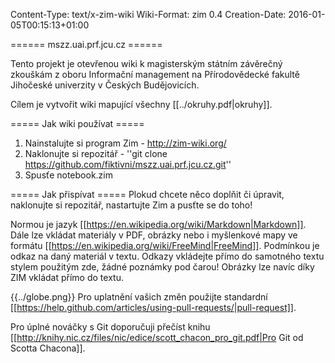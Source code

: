 Content-Type: text/x-zim-wiki
Wiki-Format: zim 0.4
Creation-Date: 2016-01-05T00:15:13+01:00

====== mszz.uai.prf.jcu.cz ======

Tento projekt je otevřenou wiki k magisterským státním závěrečný zkouškám z oboru Informační management na Přírodovědecké fakultě Jihočeské univerzity v Českých Budějovicích.

Cílem je vytvořit wiki mapující všechny [[../okruhy.pdf|okruhy]].

===== Jak wiki používat =====
1. Nainstalujte si program Zim - http://zim-wiki.org/
2. Naklonujte si repozitář - ''git clone https://github.com/fiktivni/mszz.uai.prf.jcu.cz.git''
3. Spusťe notebook.zim

===== Jak přispívat =====
Plokud chcete něco doplňit či úpravit, naklonujte si repozitář, nastartujte Zim a pusťte se do toho!

Normou je jazyk [[https://en.wikipedia.org/wiki/Markdown|Markdown]]. Dále lze vkládat materiály v PDF, obrázky nebo i myšlenkové mapy ve formátu [[https://en.wikipedia.org/wiki/FreeMind|FreeMind]]. Podmínkou je odkaz na daný materiál v textu. Odkazy vkládejte přímo do samotného textu stylem použitým zde, žádné poznámky pod čarou! Obrázky lze navíc díky ZIM vkládat přímo do textu.

{{../globe.png}}
Pro uplatnění vašich změn použijte standardní [[https://help.github.com/articles/using-pull-requests/|pull-request]].

Pro úplné nováčky s Git doporučuji přečíst knihu [[http://knihy.nic.cz/files/nic/edice/scott_chacon_pro_git.pdf|Pro Git od Scotta Chacona]].
